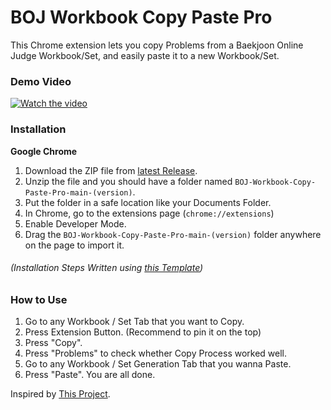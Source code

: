 # BOJ Workbook Copy Paste Pro
This Chrome extension lets you copy Problems from a Baekjoon Online Judge Workbook/Set, and easily paste it to a new Workbook/Set.

### Demo Video
[![Watch the video](https://img.youtube.com/vi/Qb4JNVq9BWA/default.jpg)](https://youtu.be/Qb4JNVq9BWA)

### Installation
**Google Chrome**
1. Download the ZIP file from [latest Release](https://github.com/Pentagon03/BOJ-Workbook-Copy-Paste-Pro/releases/latest).
2. Unzip the file and you should have a folder named `BOJ-Workbook-Copy-Paste-Pro-main-(version)`.
3. Put the folder in a safe location like your Documents Folder.
4. In Chrome, go to the extensions page (`chrome://extensions`)
5. Enable Developer Mode.
6. Drag the `BOJ-Workbook-Copy-Paste-Pro-main-(version)` folder anywhere on the page to import it.

###### (Installation Steps Written using [this Template](https://github.com/iamadamdev/bypass-paywalls-chrome#installation-instructions))

### How to Use
1. Go to any Workbook / Set Tab that you want to Copy.
2. Press Extension Button. (Recommend to pin it on the top)
3. Press "Copy".
4. Press "Problems" to check whether Copy Process worked well.
5. Go to any Workbook / Set Generation Tab that you wanna Paste.
6. Press "Paste". You are all done.

Inspired by [This Project](https://www.acmicpc.net/board/view/108210).
